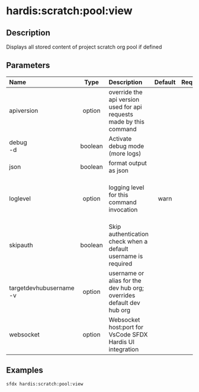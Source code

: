 <!-- This file has been generated with command 'sfdx hardis:doc:plugin:generate'. Please do not update it manually or it may be overwritten -->
# hardis:scratch:pool:view

## Description

Displays all stored content of project scratch org pool if defined

## Parameters

| Name                        |  Type   | Description                                                          | Default | Required |                        Options                        |
|:----------------------------|:-------:|:---------------------------------------------------------------------|:-------:|:--------:|:-----------------------------------------------------:|
| apiversion                  | option  | override the api version used for api requests made by this command  |         |          |                                                       |
| debug<br/>-d                | boolean | Activate debug mode (more logs)                                      |         |          |                                                       |
| json                        | boolean | format output as json                                                |         |          |                                                       |
| loglevel                    | option  | logging level for this command invocation                            |  warn   |          | trace<br/>debug<br/>info<br/>warn<br/>error<br/>fatal |
| skipauth                    | boolean | Skip authentication check when a default username is required        |         |          |                                                       |
| targetdevhubusername<br/>-v | option  | username or alias for the dev hub org; overrides default dev hub org |         |          |                                                       |
| websocket                   | option  | Websocket host:port for VsCode SFDX Hardis UI integration            |         |          |                                                       |

## Examples

```shell
sfdx hardis:scratch:pool:view
```


